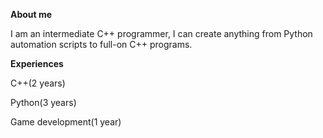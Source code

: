 **About me**

  I am an intermediate C++ programmer, I can create anything from Python automation scripts to full-on C++ programs.

**Experiences**

  C++(2 years)
  
  Python(3 years)
  
  Game development(1 year)
